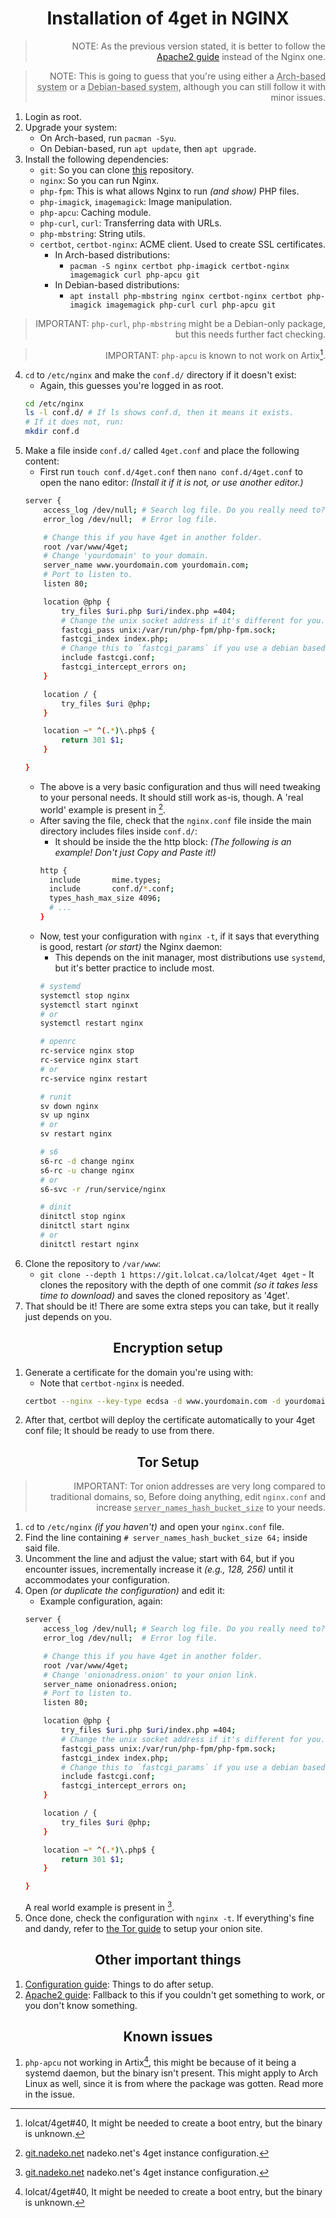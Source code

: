 <h1 align=center>Installation of 4get in NGINX</h1>

<div align=right>

> NOTE: As the previous version stated, it is better to follow the <a href="https://git.lolcat.ca/lolcat/4get/src/branch/master/docs/apache2.md">Apache2 guide</a> instead of the Nginx one.

> NOTE: This is going to guess that you're using either a <abbr title="(Arch Linux, Artix Linux, Endeavouros, etc...) ">Arch-based system</abbr> or a <abbr title="(Debian, Ubuntu, Devuan, etc...)">Debian-based system</abbr>, although you can still follow it with minor issues.

</div>

1. Login as root.
2. Upgrade your system:
   * On Arch-based, run `pacman -Syu`.
   * On Debian-based, run `apt update`, then `apt upgrade`.
3. Install the following dependencies:
   * `git`: So you can clone <a href="https://git.lolcat.ca/lolcat/4get">this</a> repository.
   * `nginx`: So you can run Nginx.
   * `php-fpm`: This is what allows Nginx to run *(and show)* PHP files.
   * `php-imagick`, `imagemagick`: Image manipulation.
   * `php-apcu`: Caching module.
   * `php-curl`, `curl`:  Transferring data with URLs.
   * `php-mbstring`: String utils.
   * `certbot`, `certbot-nginx`: ACME client. Used to create SSL certificates.
     * In Arch-based distributions:
       * `pacman -S nginx certbot php-imagick certbot-nginx imagemagick curl php-apcu git`
     * In Debian-based distributions:
       * `apt install php-mbstring nginx certbot-nginx certbot php-imagick imagemagick php-curl curl php-apcu git`

<div align=right>

> IMPORTANT: `php-curl`, `php-mbstring` might be a Debian-only package, but this needs further fact checking.

> IMPORTANT: `php-apcu` is known to not work on Artix[^1].

</div>

4. `cd` to `/etc/nginx` and make the `conf.d/` directory if it doesn't exist:
   * Again, this guesses you're logged in as root.
   ```sh
   cd /etc/nginx
   ls -l conf.d/ # If ls shows conf.d, then it means it exists.
   # If it does not, run:
   mkdir conf.d
   ```
5. Make a file inside `conf.d/` called `4get.conf` and place the following content:
   * First run `touch conf.d/4get.conf` then `nano conf.d/4get.conf` to open the nano editor: *(Install it if it is not, or use another editor.)*
    ```sh
    server {
        access_log /dev/null; # Search log file. Do you really need to?
        error_log /dev/null;  # Error log file.

        # Change this if you have 4get in another folder.
        root /var/www/4get;
        # Change 'yourdomain' to your domain.
        server_name www.yourdomain.com yourdomain.com;
        # Port to listen to.
        listen 80;

        location @php {
            try_files $uri.php $uri/index.php =404;
            # Change the unix socket address if it's different for you.
            fastcgi_pass unix:/var/run/php-fpm/php-fpm.sock;
            fastcgi_index index.php;
            # Change this to `fastcgi_params` if you use a debian based distribution.
            include fastcgi.conf;
            fastcgi_intercept_errors on;
        }

        location / {
            try_files $uri @php;
        }

        location ~* ^(.*)\.php$ {
            return 301 $1;
        }

    }
    ```
    * The above is a very basic configuration and thus will need tweaking to your personal needs. It should still work as-is, though. A 'real world' example is present in [^2].
    * After saving the file, check that the `nginx.conf` file inside the main directory includes files inside `conf.d/`:
      * It should be inside the the http block: *(The following is an example! Don't just Copy and Paste it!)*
      ```sh
      http {
        include       mime.types;
        include       conf.d/*.conf; 
        types_hash_max_size 4096;
        # ...
      }
      ```
    * Now, test your configuration with `nginx -t`, if it says that everything is good, restart *(or start)* the Nginx daemon:
      * This depends on the init manager, most distributions use `systemd`, but it's better practice to include most.
      ```sh
      # systemd
      systemctl stop nginx
      systemctl start nginxt
      # or
      systemctl restart nginx

      # openrc
      rc-service nginx stop
      rc-service nginx start
      # or
      rc-service nginx restart

      # runit
      sv down nginx
      sv up nginx
      # or
      sv restart nginx

      # s6
      s6-rc -d change nginx
      s6-rc -u change nginx
      # or
      s6-svc -r /run/service/nginx

      # dinit
      dinitctl stop nginx
      dinitctl start nginx
      # or
      dinitctl restart nginx
      ```
6. Clone the repository to `/var/www`:
   * `git clone --depth 1 https://git.lolcat.ca/lolcat/4get 4get` - It clones the repository with the depth of one commit *(so it takes less time to download)* and saves the cloned repository as '4get'.
7. That should be it! There are some extra steps you can take, but it really just depends on you.

<h2 align=center>Encryption setup</h2>

1. Generate a certificate for the domain you're using with:
   * Note that `certbot-nginx` is needed.
    ```sh
    certbot --nginx --key-type ecdsa -d www.yourdomain.com -d yourdomain.com
    ```
2. After that, certbot will deploy the certificate automatically to your 4get conf file; It should be ready to use from there.

<h2 align=center>Tor Setup</h2>

<div align=right>

> IMPORTANT: Tor onion addresses are very long compared to traditional domains, so, Before doing anything, edit `nginx.conf` and increase <abbr title="This setting in your Nginx configuration controls the internal data structure used to manage multiple server names (hostnames) associated with your web server. Each hostname requires a certain amount of memory within this structure. If the size is insufficient, Nginx will encounter errors."><code>server_names_hash_bucket_size</code></abbr> to your needs.

</div>

1. `cd` to `/etc/nginx` *(if you haven't)* and open your `nginx.conf` file.
2. Find the line containing `# server_names_hash_bucket_size 64;` inside said file.
3. Uncomment the line and adjust the value; start with 64, but if you encounter issues, incrementally increase it *(e.g., 128, 256)* until it accommodates your configuration.
4. Open *(or duplicate the configuration)* and edit it:
   * Example configuration, again:
    ```sh
    server {
        access_log /dev/null; # Search log file. Do you really need to?
        error_log /dev/null;  # Error log file.

        # Change this if you have 4get in another folder.
        root /var/www/4get;
        # Change 'onionadress.onion' to your onion link.
        server_name onionadress.onion;
        # Port to listen to.
        listen 80;

        location @php {
            try_files $uri.php $uri/index.php =404;
            # Change the unix socket address if it's different for you.
            fastcgi_pass unix:/var/run/php-fpm/php-fpm.sock;
            fastcgi_index index.php;
            # Change this to `fastcgi_params` if you use a debian based distribution.
            include fastcgi.conf;
            fastcgi_intercept_errors on;
        }

        location / {
            try_files $uri @php;
        }

        location ~* ^(.*)\.php$ {
            return 301 $1;
        }

    }
    ```
    A real world example is present in [^2].
5. Once done, check the configuration with `nginx -t`. If everything's fine and dandy, refer to <a href="https://git.lolcat.ca/lolcat/4get/src/branch/master/docs/tor.md">the Tor guide</a> to setup your onion site.

<h2 align=center>Other important things</h2>

1. <a href="https://git.lolcat.ca/lolcat/4get/src/branch/master/docs/configure.md">Configuration guide</a>: Things to do after setup.
2. <a href="https://git.lolcat.ca/lolcat/4get/src/branch/master/docs/apache2.md">Apache2 guide</a>: Fallback to this if you couldn't get something to work, or you don't know something.

<h2 align=center>Known issues</h2>

1. `php-apcu` not working in Artix[^1], this might be because of it being a systemd daemon, but the binary isn't present. This might apply to Arch Linux as well, since it is from where the package was gotten. Read more in the issue.

[^1]: lolcat/4get#40, It might be needed to create a boot entry, but the binary is unknown.
[^2]: <a href="https://git.nadeko.net/Fijxu/etc-configs/src/branch/selfhost/nginx/conf.d/4get.conf">git.nadeko.net</a> nadeko.net's 4get instance configuration.